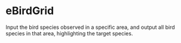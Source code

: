 # eBirdGrid
Input the bird species observed in a specific area, and output all bird species in that area, highlighting the target species.
